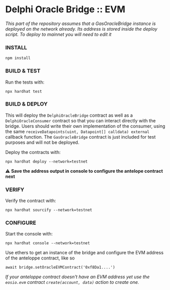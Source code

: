 # Delphi Oracle Bridge :: EVM

_This part of the repository assumes that a GasOracleBridge instance is deployed on the network already. Its address is stored inside the deploy script. To deploy to mainnet you will need to edit it_

### INSTALL

`npm install`

### BUILD & TEST

Run the tests with:

`npx hardhat test`

### BUILD & DEPLOY

This will deploy the `DelphiOracleBridge` contract as well as a `DelphiOracleConsumer` contract so that you can interact directly with the bridge. Users should write their own implementation of the consumer, using the same `receiveDatapoints(uint, Datapoint[] calldata) external` callback function. The `GasOracleBridge` contract is just included for test purposes and will not be deployed.

Deploy the contracts with:

`npx hardhat deploy --network=testnet`

⚠️ **Save the address output in console to configure the antelope contract next**

### VERIFY

Verify the contract  with:

`npx hardhat sourcify --network=testnet`

### CONFIGURE

Start the console with:

`npx hardhat console --network=testnet`

Use ethers to get an instance of the bridge and configure the EVM address of the anteloppe contract, like so

`await bridge.setOracleEVMContract('0xf8Da1....')`

_If your anteloppe contract doesn't have an EVM address yet use the `eosio.evm` contract `create(account, data)` action to create one._

